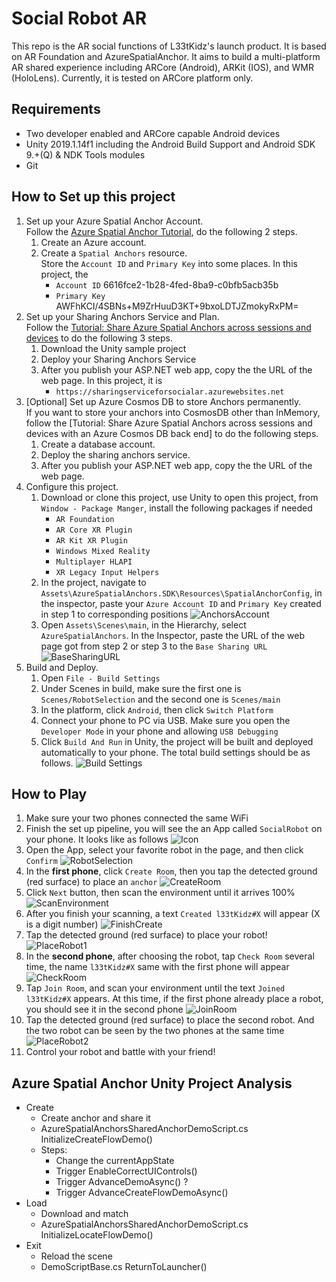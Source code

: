 
# Social Robot AR

This repo is the AR social functions of L33tKidz's launch product. It is based on AR Foundation and AzureSpatialAnchor. It aims to build a multi-platform AR shared experience including ARCore (Android), ARKit (IOS), and WMR (HoloLens). Currently, it is tested on ARCore platform only.

## Requirements

* Two developer enabled and ARCore capable Android devices
* Unity 2019.1.14f1 including the Android Build Support and Android SDK 9.+(Q) & NDK Tools modules
* Git

## How to Set up this project

1. Set up your Azure Spatial Anchor Account.  
Follow the [Azure Spatial Anchor Tutorial](https://docs.microsoft.com/en-us/azure/spatial-anchors/quickstarts/get-started-unity-android), do the following 2 steps.  
    1. Create an Azure account.  
    2. Create a `Spatial Anchors` resource.  
    Store the `Account ID` and `Primary Key` into some places. In this project, the  
        * `Account ID` 6616fce2-1b28-4fed-8ba9-c0bfb5acb35b
        * `Primary Key` AWFhKCI/4SBNs+M9ZrHuuD3KT+9bxoLDTJZmokyRxPM=
2. Set up your Sharing Anchors Service and Plan.  
Follow the [Tutorial: Share Azure Spatial Anchors across sessions and devices](https://docs.microsoft.com/en-us/azure/spatial-anchors/tutorials/tutorial-share-anchors-across-devices) to do the following 3 steps.
    1. Download the Unity sample project
    2. Deploy your Sharing Anchors Service
    3. After you publish your ASP.NET web app, copy the the URL of the web page. In this project, it is
        * `https://sharingserviceforsocialar.azurewebsites.net`
3. [Optional] Set up Azure Cosmos DB to store Anchors permanently.  
If you want to store your anchors into CosmosDB other than InMemory, follow the [Tutorial: Share Azure Spatial Anchors across sessions and devices with an Azure Cosmos DB back end] to do the following steps.
    1. Create a database account.
    2. Deploy the sharing anchors service.
    3. After you publish your ASP.NET web app, copy the the URL of the web page.
4. Configure this project.
    1. Download or clone this project, use Unity to open this project, from `Window - Package Manger`, install the following packages if needed
        * `AR Foundation`
        * `AR Core XR Plugin`
        * `AR Kit XR Plugin`
        * `Windows Mixed Reality`
        * `Multiplayer HLAPI`
        * `XR Legacy Input Helpers`
    2. In the project, navigate to `Assets\AzureSpatialAnchors.SDK\Resources\SpatialAnchorConfig`, in the inspector, paste your `Azure Account ID` and `Primary Key` created in step 1 to corresponding positions
    ![AnchorsAccount](HelpImages/AnchorsAccountInfo.png)
    3. Open `Assets\Scenes\main`, in the Hierarchy, select `AzureSpatialAnchors`. In the Inspector, paste the URL of the web page got from step 2 or step 3 to the `Base Sharing URL`  
    ![BaseSharingURL](HelpImages/BaseSharingURL.png)
5. Build and Deploy.
    1. Open `File - Build Settings`
    2. Under Scenes in build, make sure the first one is `Scenes/RobotSelection` and the second one is `Scenes/main`
    3. In the platform, click `Android`, then click `Switch Platform`
    4. Connect your phone to PC via USB. Make sure you open the `Developer Mode` in your phone and allowing `USB Debugging`
    5. Click `Build And Run` in Unity, the project will be built and deployed automatically to your phone. The total build settings should be as follows.
    ![Build Settings](HelpImages/BuildSettings.png)

## How to Play

1. Make sure your two phones connected the same WiFi
2. Finish the set up pipeline, you will see the an App called `SocialRobot` on your phone. It looks like as follows
![Icon](HelpImages/Icon.png)
3. Open the App, select your favorite robot in the page, and then click `Confirm`
![RobotSelection](HelpImages/RobotSelection.png)
4. In the **first phone**, click `Create Room`, then you tap the detected ground (red surface) to place an `anchor`
![CreateRoom](HelpImages/CreateRoom.png)
5. Click `Next` button, then scan the environment until it arrives 100%
![ScanEnvironment](HelpImages/ScanEnvironment.png)
6. After you finish your scanning, a text `Created l33tKidz#X` will appear (X is a digit number)
![FinishCreate](HelpImages/FinishCreate.png)
7. Tap the detected ground (red surface) to place your robot!
![PlaceRobot1](HelpImages/PlaceRobot1.png)
8. In the **second phone**, after choosing the robot, tap `Check Room` several time, the name `l33tKidz#X` same with the first phone will appear
![CheckRoom](HelpImages/CheckRoom.png)
9. Tap `Join Room`, and scan your environment until the text `Joined l33tKidz#X` appears. At this time, if the first phone already place a robot, you should see it in the second phone
![JoinRoom](HelpImages/JoinRoom.png)
10. Tap the detected ground (red surface) to place the second robot. And the two robot can be seen by the two phones at the same time
![PlaceRobot2](HelpImages/PlaceRobot2.png)
11. Control your robot and battle with your friend!

## Azure Spatial Anchor Unity Project Analysis

* Create
    * Create anchor and share it
    * AzureSpatialAnchorsSharedAnchorDemoScript.cs InitializeCreateFlowDemo()
    * Steps:
        * Change the currentAppState
        * Trigger EnableCorrectUIControls()
        * Trigger AdvanceDemoAsync() ?
        * Trigger AdvanceCreateFlowDemoAsync()
* Load
    * Download and match
    * AzureSpatialAnchorsSharedAnchorDemoScript.cs InitializeLocateFlowDemo()
* Exit
    * Reload the scene
    * DemoScriptBase.cs ReturnToLauncher()
